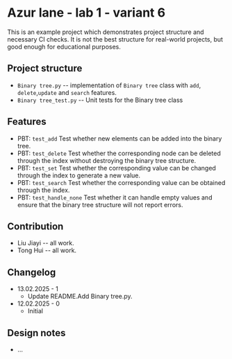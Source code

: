 # Azur lane - lab 1 - variant 6

This is an example project which demonstrates project structure and necessary
CI checks. It is not the best structure for real-world projects, but good
enough for educational purposes.

## Project structure

- `Binary tree.py` -- implementation of `Binary tree` class with `add`, `delete`,`update` and `search` features.
- `Binary tree_test.py` -- Unit tests for the Binary tree class

## Features

- PBT: `test_add` Test whether new elements can be added into the binary tree.
- PBT: `test_delete` Test whether the corresponding node can be deleted through the index without destroying the binary tree structure.
- PBT: `test_set` Test whether the corresponding value can be changed through the index to generate a new value.
- PBT: `test_search` Test whether the corresponding value can be obtained through the index.
- PBT: `test_handle_none` Test whether it can handle empty values ​​and ensure that the binary tree structure will not report errors.

## Contribution

- Liu Jiayi -- all work.
- Tong Hui -- all work.

## Changelog

- 13.02.2025 - 1
  - Update README.Add Binary tree.py.
- 12.02.2025 - 0
  - Initial

## Design notes

- ...
